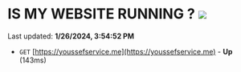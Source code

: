 # IS MY WEBSITE RUNNING ? [![](https://img.shields.io/static/v1?label=Sponsor&message=%E2%9D%A4&logo=GitHub&color=%23fe8e86)](https://github.com/sponsors/<username>)

Last updated: **1/26/2024, 3:54:52 PM**

- `GET` [https://youssefservice.me](https://youssefservice.me) - **Up** (143ms)
